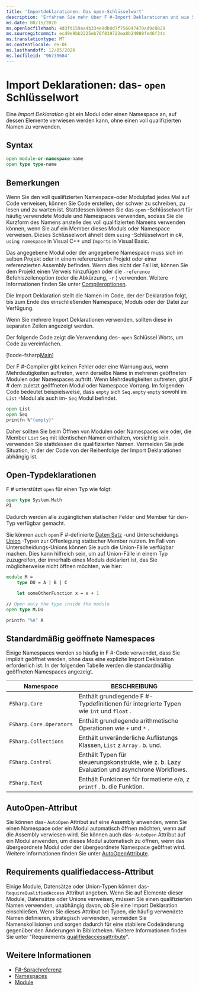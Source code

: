 ```yaml
---
title: 'Importdeklarationen: Das open-Schlüsselwort'
description: 'Erfahren Sie mehr über F #-Import Deklarationen und wie Sie ein Modul oder einen Namespace angeben, auf dessen Elemente verwiesen werden kann, ohne einen voll qualifizierten Namen zu verwenden.'
ms.date: 08/15/2020
ms.openlocfilehash: 4d3fd159aa4b334e9db0d7f756047470ad9c0829
ms.sourcegitcommit: ecd9e9bb2225eb76f819722ea8b24988fe46f34c
ms.translationtype: MT
ms.contentlocale: de-DE
ms.lasthandoff: 12/05/2020
ms.locfileid: "96739684"
---
```

# <a name="import-declarations-the-open-keyword"></a>Import Deklarationen: das- `open` Schlüsselwort

Eine *Import Deklaration* gibt ein Modul oder einen Namespace an, auf dessen Elemente verwiesen werden kann, ohne einen voll qualifizierten Namen zu verwenden.

## <a name="syntax"></a>Syntax

```fsharp
open module-or-namespace-name
open type type-name
```

## <a name="remarks"></a>Bemerkungen

Wenn Sie den voll qualifizierten Namespace-oder Modulpfad jedes Mal auf Code verweisen, können Sie Code erstellen, der schwer zu schreiben, zu lesen und zu warten ist. Stattdessen können Sie das `open` -Schlüsselwort für häufig verwendete Module und Namespaces verwenden, sodass Sie die Kurzform des Namens anstelle des voll qualifizierten Namens verwenden können, wenn Sie auf ein Member dieses Moduls oder Namespace verweisen. Dieses Schlüsselwort ähnelt dem `using` -Schlüsselwort in c#, `using namespace` in Visual C++ und `Imports` in Visual Basic.

Das angegebene Modul oder der angegebene Namespace muss sich im selben Projekt oder in einem referenzierten Projekt oder einer referenzierten Assembly befinden. Wenn dies nicht der Fall ist, können Sie dem Projekt einen Verweis hinzufügen oder die `-reference` Befehlszeilenoption (oder die Abkürzung, `-r` ) verwenden. Weitere Informationen finden Sie unter [Compileroptionen](compiler-options.md).

Die Import Deklaration stellt die Namen im Code, der der Deklaration folgt, bis zum Ende des einschließenden Namespace, Moduls oder der Datei zur Verfügung.

Wenn Sie mehrere Import Deklarationen verwenden, sollten diese in separaten Zeilen angezeigt werden.

Der folgende Code zeigt die Verwendung des- `open` Schlüssel Worts, um Code zu vereinfachen.

[!code-fsharp[Main](~/samples/snippets/fsharp/lang-ref-2/snippet6801.fs)]

Der F #-Compiler gibt keinen Fehler oder eine Warnung aus, wenn Mehrdeutigkeiten auftreten, wenn derselbe Name in mehreren geöffneten Modulen oder Namespaces auftritt. Wenn Mehrdeutigkeiten auftreten, gibt F # dem zuletzt geöffneten Modul oder Namespace Vorrang. Im folgenden Code bedeutet beispielsweise, dass `empty` sich `Seq.empty` `empty` sowohl im `List` -Modul als auch im- `Seq` Modul befindet.

```fsharp
open List
open Seq
printfn %"{empty}"
```

Daher sollten Sie beim Öffnen von Modulen oder Namespaces wie oder, die Member `List` `Seq` mit identischen Namen enthalten, vorsichtig sein. verwenden Sie stattdessen die qualifizierten Namen. Vermeiden Sie jede Situation, in der der Code von der Reihenfolge der Import Deklarationen abhängig ist.

## <a name="open-type-declarations"></a>Open-Typdeklarationen

F # unterstützt `open` für einen Typ wie folgt:

```fsharp
open type System.Math
PI
```

Dadurch werden alle zugänglichen statischen Felder und Member für den-Typ verfügbar gemacht.

Sie können auch `open` F #-definierte [Daten Satz](records.md) -und Unterscheidungs [Union](discriminated-unions.md) -Typen zur Offenlegung statischer Member nutzen. Im Fall von Unterscheidungs-Unions können Sie auch die Union-Fälle verfügbar machen. Dies kann hilfreich sein, um auf Union-Fälle in einem Typ zuzugreifen, der innerhalb eines Moduls deklariert ist, das Sie möglicherweise nicht öffnen möchten, wie hier:

```fsharp
module M =
    type DU = A | B | C

    let someOtherFunction x = x + 1

// Open only the type inside the module
open type M.DU

printfn "%A" A
```

## <a name="namespaces-that-are-open-by-default"></a>Standardmäßig geöffnete Namespaces

Einige Namespaces werden so häufig in F #-Code verwendet, dass Sie implizit geöffnet werden, ohne dass eine explizite Import Deklaration erforderlich ist. In der folgenden Tabelle werden die standardmäßig geöffneten Namespaces angezeigt.

|Namespace|BESCHREIBUNG|
|---------|-----------|
|`FSharp.Core`|Enthält grundlegende F #-Typdefinitionen für integrierte Typen wie `int` und `float` .|
|`FSharp.Core.Operators`|Enthält grundlegende arithmetische Operationen wie `+` und `*` .|
|`FSharp.Collections`|Enthält unveränderliche Auflistungs Klassen, `List` z `Array` . b. und.|
|`FSharp.Control`|Enthält Typen für steuerungskonstrukte, wie z. b. Lazy Evaluation und asynchrone Workflows.|
|`FSharp.Text`|Enthält Funktionen für formatierte e/a, z `printf` . b. die Funktion.|

## <a name="autoopen-attribute"></a>AutoOpen-Attribut

Sie können das- `AutoOpen` Attribut auf eine Assembly anwenden, wenn Sie einen Namespace oder ein Modul automatisch öffnen möchten, wenn auf die Assembly verwiesen wird. Sie können auch das- `AutoOpen` Attribut auf ein Modul anwenden, um dieses Modul automatisch zu öffnen, wenn das übergeordnete Modul oder der übergeordnete Namespace geöffnet wird. Weitere Informationen finden Sie unter [AutoOpenAttribute](https://fsharp.github.io/fsharp-core-docs/reference/fsharp-core-autoopenattribute.html).

## <a name="requirequalifiedaccess-attribute"></a>Requirements qualifiedaccess-Attribut

Einige Module, Datensätze oder Union-Typen können das- `RequireQualifiedAccess` Attribut angeben. Wenn Sie auf Elemente dieser Module, Datensätze oder Unions verweisen, müssen Sie einen qualifizierten Namen verwenden, unabhängig davon, ob Sie eine Import Deklaration einschließen. Wenn Sie dieses Attribut bei Typen, die häufig verwendete Namen definieren, strategisch verwenden, vermeiden Sie Namenskollisionen und sorgen dadurch für eine stabilere Codeänderung gegenüber den Änderungen in Bibliotheken. Weitere Informationen finden Sie unter "Requirements [qualifiedaccessattribute](https://fsharp.github.io/fsharp-core-docs/reference/fsharp-core-requirequalifiedaccessattribute.html)".

## <a name="see-also"></a>Weitere Informationen

- [F#-Sprachreferenz](index.md)
- [Namespaces](namespaces.md)
- [Module](modules.md)
